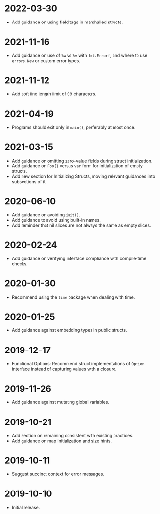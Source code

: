 # 2022-03-30

- Add guidance on using field tags in marshalled structs.

# 2021-11-16

- Add guidance on use of `%w` vs `%v` with `fmt.Errorf`, and where to use
  `errors.New` or custom error types.

# 2021-11-12

- Add soft line length limit of 99 characters.

# 2021-04-19

- Programs should exit only in `main()`, preferably at most once.

# 2021-03-15

- Add guidance on omitting zero-value fields during struct initialization.
- Add guidance on `Foo{}` versus `var` form for initialization of empty
  structs.
- Add new section for Initializing Structs, moving relevant guidances into
  subsections of it.

# 2020-06-10

- Add guidance on avoiding `init()`.
- Add guidance to avoid using built-in names.
- Add reminder that nil slices are not always the same as empty slices.

# 2020-02-24

- Add guidance on verifying interface compliance with compile-time checks.

# 2020-01-30

- Recommend using the `time` package when dealing with time.

# 2020-01-25

- Add guidance against embedding types in public structs.

# 2019-12-17

- Functional Options: Recommend struct implementations of `Option` interface
  instead of capturing values with a closure.

# 2019-11-26

- Add guidance against mutating global variables.

# 2019-10-21

- Add section on remaining consistent with existing practices.
- Add guidance on map initialization and size hints.

# 2019-10-11

- Suggest succinct context for error messages.

# 2019-10-10

- Initial release.
